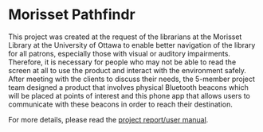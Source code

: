 # Morisset Pathfindr

This project was created at the request of the librarians at the Morisset Library at the University of Ottawa
to enable better navigation of the library for all patrons, especially those with visual or auditory impairments.
Therefore, it is necessary for people who may not be able to read the screen at all to use the product and
interact with the environment safely. After meeting with the clients to discuss their needs, the 5-member project team designed
a product that involves physical Bluetooth beacons which will be placed at points of interest and this phone app
that allows users to communicate with these beacons in order to reach their destination.

For more details, please read the [project report/user manual](https://drive.google.com/file/d/1yfG14BLykXVWyWePU1zURRFBOdbZNiFw/view?usp=sharing).
